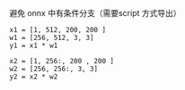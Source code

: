 
避免 onnx 中有条件分支（需要script 方式导出）  

```
x1 = [1, 512, 200, 200 ]
w1 = [256, 512, 3, 3]
y1 = x1 * w1  

x2 = [1, 256:, 200 , 200 ]
w2 = [256, 256:, 3, 3]
y2 = x2 * w2  


```
